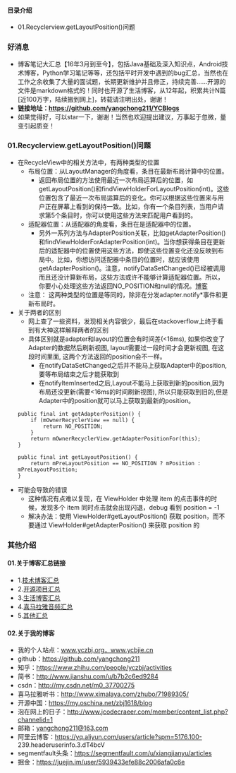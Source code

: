 #### 目录介绍
- 01.Recyclerview.getLayoutPosition()问题


### 好消息
- 博客笔记大汇总【16年3月到至今】，包括Java基础及深入知识点，Android技术博客，Python学习笔记等等，还包括平时开发中遇到的bug汇总，当然也在工作之余收集了大量的面试题，长期更新维护并且修正，持续完善……开源的文件是markdown格式的！同时也开源了生活博客，从12年起，积累共计N篇[近100万字，陆续搬到网上]，转载请注明出处，谢谢！
- **链接地址：https://github.com/yangchong211/YCBlogs**
- 如果觉得好，可以star一下，谢谢！当然也欢迎提出建议，万事起于忽微，量变引起质变！



### 01.Recyclerview.getLayoutPosition()问题
- 在RecycleView中的相关方法中，有两种类型的位置
    - 布局位置：从LayoutManager的角度看，条目在最新布局计算中的位置。
        - 返回布局位置的方法使用最近一次布局运算后的位置，如getLayoutPosition()和findViewHolderForLayoutPosition(int)。这些位置包含了最近一次布局运算后的变化。你可以根据这些位置来与用户正在屏幕上看到的保持一致。比如，你有一个条目列表，当用户请求第5个条目时，你可以使用这些方法来匹配用户看到的。
	- 适配器位置：从适配器的角度看，条目在是适配器中的位置。
        - 另外一系列方法与AdapterPosition关联，比如getAdapterPosition()和findViewHolderForAdapterPosition(int)。当你想获得条目在更新后的适配器中的位置使用这些方法，即使这些位置变化还没反映到布局中。比如，你想访问适配器中条目的位置时，就应该使用getAdapterPosition()。注意，notifyDataSetChanged()已经被调用而且还没计算新布局，这些方法或许不能够计算适配器位置。所以，你要小心处理这些方法返回NO_POSITION和null的情况。[博客](https://github.com/yangchong211/YCBlogs)
    - 注意： 这两种类型的位置是等同的，除非在分发adapter.notify*事件和更新布局时。
- 关于两者的区别
    - 网上查了一些资料，发现相关内容很少，最后在stackoverflow上终于看到有大神这样解释两者的区别
    - 具体区别就是adapter和layout的位置会有时间差(<16ms), 如果你改变了Adapter的数据然后刷新视图, layout需要过一段时间才会更新视图, 在这段时间里面, 这两个方法返回的position会不一样。
        - 在notifyDataSetChanged之后并不能马上获取Adapter中的position, 要等布局结束之后才能获取到
        - 在notifyItemInserted之后,Layout不能马上获取到新的position,因为布局还没更新(需要<16ms的时间刷新视图), 所以只能获取到旧的,但是Adapter中的position就可以马上获取到最新的position。
    ```
    public final int getAdapterPosition() {
        if (mOwnerRecyclerView == null) {
            return NO_POSITION;
        }
        return mOwnerRecyclerView.getAdapterPositionFor(this);
    }
    
    public final int getLayoutPosition() {
        return mPreLayoutPosition == NO_POSITION ? mPosition : mPreLayoutPosition;
    }
    ```
- 可能会导致的错误
    - 这种情况有点难以复现，在 ViewHolder 中处理 item 的点击事件的时候，发现多个 item 同时点击就会出现闪退，debug 看到 position = -1
    - 解决办法：使用 ViewHolder#getLayoutPosition() 获取 position，而不要通过 ViewHolder#getAdapterPosition() 来获取 position 的





### 其他介绍
#### 01.关于博客汇总链接
- 1.[技术博客汇总](https://www.jianshu.com/p/614cb839182c)
- 2.[开源项目汇总](https://blog.csdn.net/m0_37700275/article/details/80863574)
- 3.[生活博客汇总](https://blog.csdn.net/m0_37700275/article/details/79832978)
- 4.[喜马拉雅音频汇总](https://www.jianshu.com/p/f665de16d1eb)
- 5.[其他汇总](https://www.jianshu.com/p/53017c3fc75d)



#### 02.关于我的博客
- 我的个人站点：www.yczbj.org，www.ycbjie.cn
- github：https://github.com/yangchong211
- 知乎：https://www.zhihu.com/people/yczbj/activities
- 简书：http://www.jianshu.com/u/b7b2c6ed9284
- csdn：http://my.csdn.net/m0_37700275
- 喜马拉雅听书：http://www.ximalaya.com/zhubo/71989305/
- 开源中国：https://my.oschina.net/zbj1618/blog
- 泡在网上的日子：http://www.jcodecraeer.com/member/content_list.php?channelid=1
- 邮箱：yangchong211@163.com
- 阿里云博客：https://yq.aliyun.com/users/article?spm=5176.100- 239.headeruserinfo.3.dT4bcV
- segmentfault头条：https://segmentfault.com/u/xiangjianyu/articles
- 掘金：https://juejin.im/user/5939433efe88c2006afa0c6e








